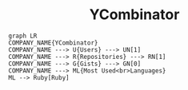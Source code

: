 <h1 align="center">YCombinator</h1>

```mermaid
graph LR
COMPANY_NAME{YCombinator}
COMPANY_NAME ---> U{Users} ---> UN[1]
COMPANY_NAME ---> R{Repositories} ---> RN[1]
COMPANY_NAME ---> G{Gists} ---> GN[0]
COMPANY_NAME ---> ML{Most Used<br>Languages}
ML --> Ruby[Ruby]
```
